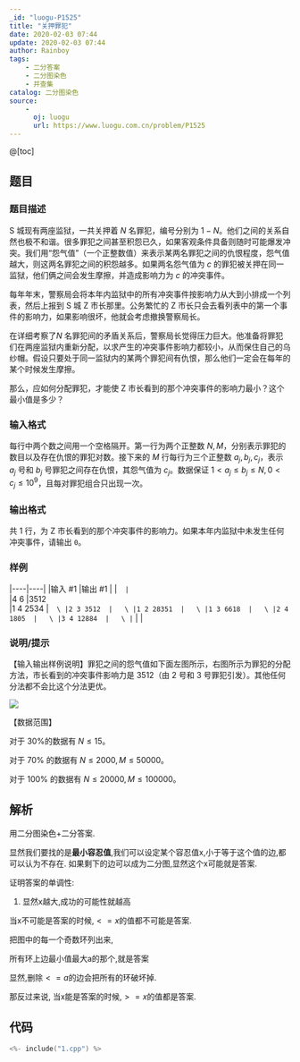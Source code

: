 ```yaml
---
_id: "luogu-P1525"
title: "关押罪犯"
date: 2020-02-03 07:44
update: 2020-02-03 07:44
author: Rainboy
tags:
    - 二分答案
    - 二分图染色
    - 并查集
catalog: 二分图染色
source: 
    - 
      oj: luogu
      url: https://www.luogu.com.cn/problem/P1525
---
```


@[toc]

## 题目



### 题目描述

S 城现有两座监狱，一共关押着 $N$ 名罪犯，编号分别为 $1-N$。他们之间的关系自然也极不和谐。很多罪犯之间甚至积怨已久，如果客观条件具备则随时可能爆发冲突。我们用“怨气值”（一个正整数值）来表示某两名罪犯之间的仇恨程度，怨气值越大，则这两名罪犯之间的积怨越多。如果两名怨气值为 $c$ 的罪犯被关押在同一监狱，他们俩之间会发生摩擦，并造成影响力为 $c$ 的冲突事件。

每年年末，警察局会将本年内监狱中的所有冲突事件按影响力从大到小排成一个列表，然后上报到 S 城 Z 市长那里。公务繁忙的 Z 市长只会去看列表中的第一个事件的影响力，如果影响很坏，他就会考虑撤换警察局长。

在详细考察了$N$ 名罪犯间的矛盾关系后，警察局长觉得压力巨大。他准备将罪犯们在两座监狱内重新分配，以求产生的冲突事件影响力都较小，从而保住自己的乌纱帽。假设只要处于同一监狱内的某两个罪犯间有仇恨，那么他们一定会在每年的某个时候发生摩擦。

那么，应如何分配罪犯，才能使 Z 市长看到的那个冲突事件的影响力最小？这个最小值是多少？




### 输入格式
每行中两个数之间用一个空格隔开。第一行为两个正整数 $N,M$，分别表示罪犯的数目以及存在仇恨的罪犯对数。接下来的 $M$ 行每行为三个正整数 $a_j,b_j,c_j$，表示 $a_j$ 号和 $b_j$ 号罪犯之间存在仇恨，其怨气值为 $c_j$。数据保证 $1<a_j\leq b_j\leq N, 0 < c_j\leq 10^9$，且每对罪犯组合只出现一次。




### 输出格式

共 $1$ 行，为 Z 市长看到的那个冲突事件的影响力。如果本年内监狱中未发生任何冲突事件，请输出 `0`。




### 样例

|----|----|
|输入 #1  |输出 #1  |
|```  |```  \
|4 6  |3512  \
|1 4 2534  |```  \
|2 3 3512  |   \
|1 2 28351  |   \
|1 3 6618  |   \
|2 4 1805  |   \
|3 4 12884  |   \
|```  |   |



### 说明/提示
【输入输出样例说明】罪犯之间的怨气值如下面左图所示，右图所示为罪犯的分配方法，市长看到的冲突事件影响力是 $3512$（由 $2$ 号和 $3$ 号罪犯引发）。其他任何分法都不会比这个分法更优。

 ![](https://cdn.luogu.com.cn/upload/pic/298.png) 

【数据范围】  

对于 $30\%$的数据有 $N\leq 15$。

对于 $70\%$ 的数据有 $N\leq 2000,M\leq 50000$。  

对于 $100\%$ 的数据有 $N\leq 20000,M\leq 100000$。



## 解析

用二分图染色+二分答案.


显然我们要找的是**最小容忍值**,我们可以设定某个容忍值x,小于等于这个值的边,都可以认为不存在.
如果剩下的边可以成为二分图,显然这个x可能就是答案.

证明答案的单调性:

 1. 显然x越大,成功的可能性就越高

当x不可能是答案的时候,$<=x$的值都不可能是答案.

把图中的每一个奇数环列出来,

所有环上边最小值最大a的那个,就是答案

显然,删除$<=a$的边会把所有的环破坏掉.

那反过来说, 当x能是答案的时候,$>=x$的值都是答案.

## 代码

```c
<%- include("1.cpp") %>
```
